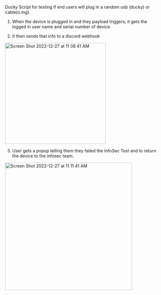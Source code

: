 Ducky Script for testing if end users will plug in a random usb (ducky) or cable(o.mg).


1) When the device is plugged in and they payload triggers, it gets the logged in user name and serial number of device.

2) It then sends that info to a discord webhook
<img width="333" alt="Screen Shot 2022-12-27 at 11 08 41 AM" src="https://user-images.githubusercontent.com/112792126/209692167-1a0081d4-9446-42cb-bf51-5d1c93d0711c.png">

3) User gets a popup telling them they failed the InfoSec Test and to return the device to the infosec team.
<img width="420" alt="Screen Shot 2022-12-27 at 11 11 41 AM" src="https://user-images.githubusercontent.com/112792126/209692487-6c9de450-f84f-409e-8b7a-c84e0d31144e.png">
